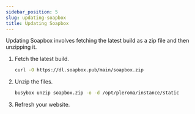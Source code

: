 ```yaml
---
sidebar_position: 5
slug: updating-soapbox
title: Updating Soapbox
---
```


Updating Soapbox involves fetching the latest build as a zip file and then unzipping it.

1. Fetch the latest build.
    ```bash
    curl -O https://dl.soapbox.pub/main/soapbox.zip
    ```
2. Unzip the files.
    ```bash
    busybox unzip soapbox.zip -o -d /opt/pleroma/instance/static
    ```
3. Refresh your website.